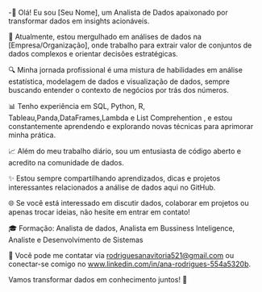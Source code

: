 -👋 Olá! Eu sou [Seu Nome], um Analista de Dados apaixonado por transformar dados em insights acionáveis. 

💼 Atualmente, estou mergulhado em análises de dados na [Empresa/Organização], onde trabalho para extrair valor de conjuntos de dados complexos e orientar decisões estratégicas.

🔍 Minha jornada profissional é uma mistura de habilidades em análise estatística, modelagem de dados e visualização de dados, sempre buscando entender o contexto de negócios por trás dos números. 

📊 Tenho experiência em SQL, Python, R, Tableau,Panda,DataFrames,Lambda e List Comprehention , e estou constantemente aprendendo e explorando novas técnicas para aprimorar minha prática.

📈 Além do meu trabalho diário, sou um entusiasta de código aberto e acredito na comunidade de dados. 

✨ Estou sempre compartilhando aprendizados, dicas e projetos interessantes relacionados a análise de dados aqui no GitHub. 

🌐 Se você está interessado em discutir dados, colaborar em projetos ou apenas trocar ideias, não hesite em entrar em contato!

🎓 Formação: Analista de dados, Analista em Bussiness Inteligence, Analiste e Desenvolvimento de Sistemas

📧 Você pode me contatar via rodriguesanavitoria521@gmail.com ou conectar-se comigo no www.linkedin.com/in/ana-rodrigues-554a5320b.

Vamos transformar dados em conhecimento juntos! 🚀
<!---
AnaVPRodrigues/AnaVPRodrigues is a ✨ special ✨ repository because its `README.md` (this file) appears on your GitHub profile.
You can click the Preview link to take a look at your changes.
--->
